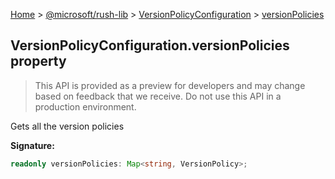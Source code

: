 [Home](./index) &gt; [@microsoft/rush-lib](./rush-lib.md) &gt; [VersionPolicyConfiguration](./rush-lib.versionpolicyconfiguration.md) &gt; [versionPolicies](./rush-lib.versionpolicyconfiguration.versionpolicies.md)

## VersionPolicyConfiguration.versionPolicies property

> This API is provided as a preview for developers and may change based on feedback that we receive. Do not use this API in a production environment.
> 

Gets all the version policies

<b>Signature:</b>

```typescript
readonly versionPolicies: Map<string, VersionPolicy>;
```
